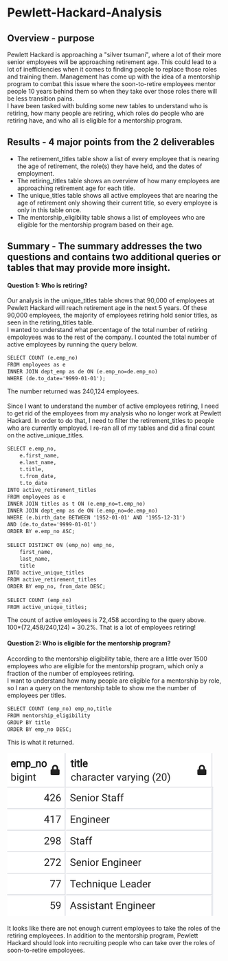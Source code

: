 # Pewlett-Hackard-Analysis
## Overview - purpose
Pewlett Hackard is approaching a "silver tsumani", where a lot of their more senior employees will be approaching retirement age. This could lead to a lot of inefficiencies when it comes to finding people to replace those roles and training them. Management has come up with the idea of a mentorship program to combat this issue where the soon-to-retire employees mentor people 10 years behind them so when they take over those roles there will be less transition pains.<br/>
I have been tasked with bulding some new tables to understand who is retiring, how many people are retiring, which roles do people who are retiring have, and who all is eligible for a mentorship program.
## Results - 4 major points from the 2 deliverables
- The retirement_titles table show a list of every employee that is nearing the age of retirement, the role(s) they have held, and the dates of employment.
- The retiring_titles table shows an overview of how many employees are approaching retirement age for each title.
- The unique_titles table shows all active employees that are nearing the age of retirement only showing their current title, so every employee is only in this table once.
- The mentorship_eligibility table shows a list of employees who are eligible for the mentorship program based on their age.
## Summary - The summary addresses the two questions and contains two additional queries or tables that may provide more insight. 
#### Question 1: Who is retiring?
Our analysis in the unique_titles table shows that 90,000 of employees at Pewlett Hackard will reach retirement age in the next 5 years. Of these 90,000 employees, the majority of employees retiring hold senior titles, as seen in the retiring_titles table.<br/>
I wanted to understand what percentage of the total number of retiring empoloyees was to the rest of the company. I counted the total number of active employees by running the query below.<br/>
```
SELECT COUNT (e.emp_no)
FROM employees as e
INNER JOIN dept_emp as de ON (e.emp_no=de.emp_no)
WHERE (de.to_date='9999-01-01');
```
The number returned was 240,124 employees.<br/><br/>
Since I want to understand the number of active employees retiring, I need to get rid of the employees from my analysis who no longer work at Pewlett Hackard. In order to do that, I need to filter the retirement_titles to people who are currently employed. I re-ran all of my tables and did a final count on the active_unique_titles.
```
SELECT e.emp_no,
	e.first_name,
	e.last_name,
	t.title,
	t.from_date,
	t.to_date
INTO active_retirement_titles
FROM employees as e
INNER JOIN titles as t ON (e.emp_no=t.emp_no)
INNER JOIN dept_emp as de ON (e.emp_no=de.emp_no)
WHERE (e.birth_date BETWEEN '1952-01-01' AND '1955-12-31')
AND (de.to_date='9999-01-01')
ORDER BY e.emp_no ASC;

SELECT DISTINCT ON (emp_no) emp_no,
	first_name,
	last_name,
	title
INTO active_unique_titles
FROM active_retirement_titles
ORDER BY emp_no, from_date DESC;

SELECT COUNT (emp_no) 
FROM active_unique_titles;
```
The count of active emloyees is 72,458 according to the query above.<br/>
100*(72,458/240,124) = 30.2%. That is a lot of employees retiring!

#### Question 2: Who is eligible for the mentorship program?
According to the mentorship eligibility table, there are a little over 1500 employees who are eligible for the mentorship program, which only a fraction of the number of employees retiring.<br/>
I want to understand how many people are eligible for a mentorship by role, so I ran a query on the mentorship table to show me the number of employees per titles.
```
SELECT COUNT (emp_no) emp_no,title
FROM mentorship_eligibility
GROUP BY title
ORDER BY emp_no DESC;
```
This is what it returned.<br/><br/>
![Mentorship tiles](https://github.com/cailynjmiller/Pewlett-Hackard-Analysis/blob/main/mentorship_titles.png)<br/><br/>
It looks like there are not enough current employees to take the roles of the retiring employeees. In addition to the mentorship program, Pewlett Hackard should look into recruiting people who can take over the roles of soon-to-retire empoloyees.<br/>
